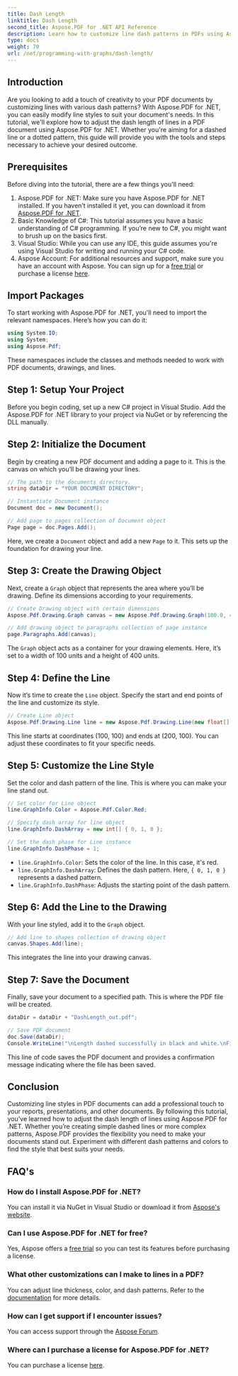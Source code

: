 ```yaml
---
title: Dash Length
linktitle: Dash Length
second_title: Aspose.PDF for .NET API Reference
description: Learn how to customize line dash patterns in PDFs using Aspose.PDF for .NET with our step-by-step guide. Perfect for adding style to your documents.
type: docs
weight: 70
url: /net/programming-with-graphs/dash-length/
---
```

## Introduction

Are you looking to add a touch of creativity to your PDF documents by customizing lines with various dash patterns? With Aspose.PDF for .NET, you can easily modify line styles to suit your document's needs. In this tutorial, we'll explore how to adjust the dash length of lines in a PDF document using Aspose.PDF for .NET. Whether you're aiming for a dashed line or a dotted pattern, this guide will provide you with the tools and steps necessary to achieve your desired outcome.

## Prerequisites

Before diving into the tutorial, there are a few things you'll need:

1. Aspose.PDF for .NET: Make sure you have Aspose.PDF for .NET installed. If you haven’t installed it yet, you can download it from [Aspose.PDF for .NET](https://releases.aspose.com/pdf/net/).
2. Basic Knowledge of C#: This tutorial assumes you have a basic understanding of C# programming. If you’re new to C#, you might want to brush up on the basics first.
3. Visual Studio: While you can use any IDE, this guide assumes you're using Visual Studio for writing and running your C# code.
4. Aspose Account: For additional resources and support, make sure you have an account with Aspose. You can sign up for a [free trial](https://releases.aspose.com/) or purchase a license [here](https://purchase.aspose.com/buy).

## Import Packages

To start working with Aspose.PDF for .NET, you'll need to import the relevant namespaces. Here’s how you can do it:

```csharp
using System.IO;
using System;
using Aspose.Pdf;
```

These namespaces include the classes and methods needed to work with PDF documents, drawings, and lines.

## Step 1: Setup Your Project

Before you begin coding, set up a new C# project in Visual Studio. Add the Aspose.PDF for .NET library to your project via NuGet or by referencing the DLL manually. 

## Step 2: Initialize the Document

Begin by creating a new PDF document and adding a page to it. This is the canvas on which you’ll be drawing your lines.

```csharp
// The path to the documents directory.
string dataDir = "YOUR DOCUMENT DIRECTORY";

// Instantiate Document instance
Document doc = new Document();

// Add page to pages collection of Document object
Page page = doc.Pages.Add();
```

Here, we create a `Document` object and add a new `Page` to it. This sets up the foundation for drawing your line.

## Step 3: Create the Drawing Object

Next, create a `Graph` object that represents the area where you’ll be drawing. Define its dimensions according to your requirements.

```csharp
// Create Drawing object with certain dimensions
Aspose.Pdf.Drawing.Graph canvas = new Aspose.Pdf.Drawing.Graph(100.0, 400.0);

// Add drawing object to paragraphs collection of page instance
page.Paragraphs.Add(canvas);
```

The `Graph` object acts as a container for your drawing elements. Here, it’s set to a width of 100 units and a height of 400 units.

## Step 4: Define the Line

Now it’s time to create the `Line` object. Specify the start and end points of the line and customize its style.

```csharp
// Create Line object
Aspose.Pdf.Drawing.Line line = new Aspose.Pdf.Drawing.Line(new float[] { 100, 100, 200, 100 });
```

This line starts at coordinates (100, 100) and ends at (200, 100). You can adjust these coordinates to fit your specific needs.

## Step 5: Customize the Line Style

Set the color and dash pattern of the line. This is where you can make your line stand out.

```csharp
// Set color for Line object
line.GraphInfo.Color = Aspose.Pdf.Color.Red;

// Specify dash array for line object
line.GraphInfo.DashArray = new int[] { 0, 1, 0 };

// Set the dash phase for Line instance
line.GraphInfo.DashPhase = 1;
```

- `line.GraphInfo.Color`: Sets the color of the line. In this case, it's red.
- `line.GraphInfo.DashArray`: Defines the dash pattern. Here, `{ 0, 1, 0 }` represents a dashed pattern.
- `line.GraphInfo.DashPhase`: Adjusts the starting point of the dash pattern.

## Step 6: Add the Line to the Drawing

With your line styled, add it to the `Graph` object.

```csharp
// Add line to shapes collection of drawing object
canvas.Shapes.Add(line);
```

This integrates the line into your drawing canvas.

## Step 7: Save the Document

Finally, save your document to a specified path. This is where the PDF file will be created.

```csharp
dataDir = dataDir + "DashLength_out.pdf";

// Save PDF document
doc.Save(dataDir);
Console.WriteLine("\nLength dashed successfully in black and white.\nFile saved at " + dataDir);
```

This line of code saves the PDF document and provides a confirmation message indicating where the file has been saved.

## Conclusion

Customizing line styles in PDF documents can add a professional touch to your reports, presentations, and other documents. By following this tutorial, you’ve learned how to adjust the dash length of lines using Aspose.PDF for .NET. Whether you’re creating simple dashed lines or more complex patterns, Aspose.PDF provides the flexibility you need to make your documents stand out. Experiment with different dash patterns and colors to find the style that best suits your needs.

## FAQ's

### How do I install Aspose.PDF for .NET?
You can install it via NuGet in Visual Studio or download it from [Aspose's website](https://releases.aspose.com/pdf/net/).

### Can I use Aspose.PDF for .NET for free?
Yes, Aspose offers a [free trial](https://releases.aspose.com/) so you can test its features before purchasing a license.

### What other customizations can I make to lines in a PDF?
You can adjust line thickness, color, and dash patterns. Refer to the [documentation](https://reference.aspose.com/pdf/net/) for more details.

### How can I get support if I encounter issues?
You can access support through the [Aspose Forum](https://forum.aspose.com/c/pdf/10).

### Where can I purchase a license for Aspose.PDF for .NET?
You can purchase a license [here](https://purchase.aspose.com/buy).
